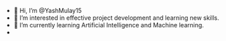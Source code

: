 - 👋 Hi, I’m @YashMulay15
- 👀 I’m interested in effective project development and learning new skills.
- 🌱 I’m currently learning Artificial Intelligence and Machine learning.
-
<!---
YashMulay15/YashMulay15 is a ✨ special ✨ repository because its `README.md` (this file) appears on your GitHub profile.
You can click the Preview link to take a look at your changes.
--->
